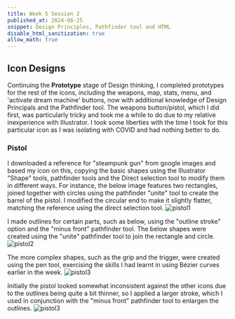 ```yaml
---
title: Week 5 Session 2
published_at: 2024-08-25
snippet: Design Principles, Pathfinder tool and HTML
disable_html_sanitization: true
allow_math: true
---
```


## Icon Designs
Continuing the **Prototype** stage of Design thinking, I completed prototypes for the rest of the icons, including the weapons, map, stats, menu, and 'activate dream machine' buttons, now with additional knowledge of Design Principals and the Pathfinder tool. The weapons button/pistol, which I did first, was particularly tricky and took me a while to do due to my relative inexperience with Illustrator. I took some liberties with the time I took for this particular icon as I was isolating with COVID and had nothing better to do.

### Pistol
I downloaded a reference for "steampunk gun" from google images and based my icon on this, copying the basic shapes using the Illustrator "Shape" tools, pathfinder tools and the Direct selection tool to modify them in different ways. For instance, the below image features two rectangles, joined together with circles using the pathfinder "unite" tool to create the barrel of the pistol. I modified the circular end to make it slightly flatter, matching the reference using the direct selection tool.
![pistol1](/w05s2/pistol1.png)

I made outlines for certain parts, such as below, using the "outline stroke" option and the "minus front" pathfinder tool. The below shapes were created using the "unite" pathfinder tool to join the rectangle and circle.
![pistol2](/w05s2/pistol2.png)

The more complex shapes, such as the grip and the trigger, were created using the pen tool, exercising the skills I had learnt in using Bézier curves earlier in the week.
![pistol3](/w05s2/pistol3.png)

Initially the pistol looked somewhat inconsistent against the other icons due to the outlines being quite a bit thinner, so I applied a larger stroke, which I used in conjunction with the "minus front" pathfinder tool to enlargen the outlines.
![pistol3](/w05s2/pistol4.png)
